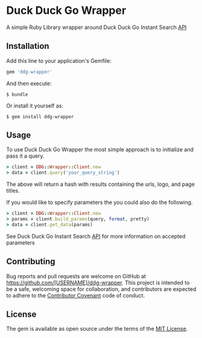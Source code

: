 # Duck Duck Go Wrapper

A simple Ruby Library wrapper around Duck Duck Go Instant Search [API](https://duckduckgo.com/api)

## Installation

Add this line to your application's Gemfile:

```ruby
gem 'ddg-wrapper'
```

And then execute:

    $ bundle

Or install it yourself as:

    $ gem install ddg-wrapper

## Usage
To use Duck Duck Go Wrapper the most simple approach is to initialize and pass it a query.
```ruby
> client = DDG::Wrapper::Client.new
> data = client.query('your_query_string')
```
The above will return a hash with results containing the urls, logo, and page titles.

If you would like to specify parameters the you could also do the following.
```ruby
> client = DDG::Wrapper::Client.new
> params = client.build_params(query, format, pretty)
> data = client.get_data(params)
```
See Duck Duck Go Instant Search [API](https://duckduckgo.com/api) for more information on accepted parameters

## Contributing

Bug reports and pull requests are welcome on GitHub at https://github.com/[USERNAME]/ddg-wrapper. This project is intended to be a safe, welcoming space for collaboration, and contributors are expected to adhere to the [Contributor Covenant](http://contributor-covenant.org) code of conduct.


## License

The gem is available as open source under the terms of the [MIT License](http://opensource.org/licenses/MIT).


